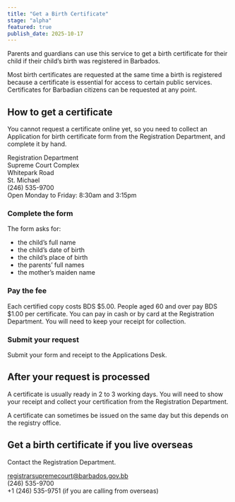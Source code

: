 ```yaml
---
title: "Get a Birth Certificate"
stage: "alpha"
featured: true
publish_date: 2025-10-17
---
```


Parents and guardians can use this service to get a birth certificate for their child if their child’s birth was registered in Barbados.

Most birth certificates are requested at the same time a birth is registered because a certificate is essential for access to certain public services. Certificates for Barbadian citizens can be requested at any point.

## How to get a certificate

You cannot request a certificate online yet, so you need to collect an Application for birth certificate form from the Registration Department, and complete it by hand.

Registration Department  
Supreme Court Complex  
Whitepark Road  
St. Michael  
(246) 535-9700  
Open Monday to Friday: 8:30am and 3:15pm  

### Complete the form

The form asks for:

- the child’s full name
- the child’s date of birth
- the child’s place of birth
- the parents’ full names 
- the mother’s maiden name 

### Pay the fee

Each certified copy costs BDS $5.00. People aged 60 and over pay BDS $1.00 per certificate. You can pay in cash or by card at the Registration Department. You will need to keep your receipt for collection. 

### Submit your request

Submit your form and receipt to the Applications Desk.  

## After your request is processed

A certificate is usually ready in 2 to 3 working days. You will need to show your receipt and collect your certification from the Registration Department.

A certificate can sometimes be issued on the same day but this depends on the registry office.

## Get a birth certificate if you live overseas 

Contact the Registration Department.

registrarsupremecourt@barbados.gov.bb  
(246) 535-9700  
+1 (246) 535-9751 (if you are calling from overseas)  
